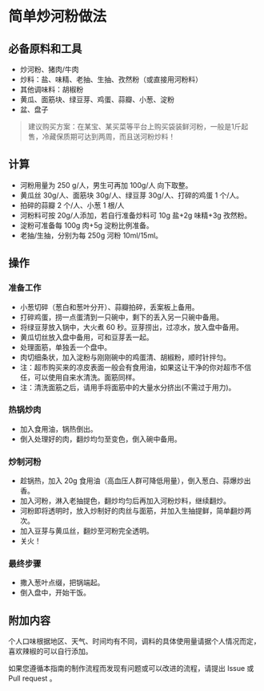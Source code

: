 # 简单炒河粉做法

## 必备原料和工具

* 炒河粉、猪肉/牛肉
* 炒料：盐、味精、老抽、生抽、孜然粉（或直接用河粉料）
* 其他调味料：胡椒粉
* 黄瓜、面筋块、绿豆芽、鸡蛋、蒜瓣、小葱、淀粉
* 盆、盘子

> 建议购买方案：在某宝、某买菜等平台上购买袋装鲜河粉，一般是1斤起售，冷藏保质期可达到两周，而且送河粉炒料！

## 计算

* 河粉用量为 250 g/人，男生可再加 100g/人 向下取整。
* 黄瓜丝 30g/人、面筋块 30g/人、绿豆芽 30g/人、打碎的鸡蛋 1 个/人。
* 拍碎的蒜瓣 2 个/人、小葱 1 根/人
* 河粉料可按 20g/人添加，若自行准备炒料可 10g 盐+2g 味精+3g 孜然粉。
* 淀粉可准备每 100g 肉+5g 淀粉比例准备。
* 老抽/生抽，分别为每 250g 河粉 10ml/15ml。

## 操作

### 准备工作

* 小葱切碎（葱白和葱叶分开）、蒜瓣拍碎，丢案板上备用。
* 打碎鸡蛋，捞一点蛋清到一只碗中，剩下的丢入另一只碗中备用。
* 将绿豆芽放入锅中，大火煮 60 秒。豆芽捞出，过凉水，放入盘中备用。
* 黄瓜切丝放入盘中备用，可和豆芽丢一起。
* 处理面筋，单独丢一个盘中。
* 肉切细条状，加入淀粉与刚刚碗中的鸡蛋清、胡椒粉，顺时针拌匀。
* 注：超市购买来的凉皮表面一般会有食用油，如果这让干净的你对超市不信任，可以使用自来水清洗。面筋同样。
* 注：清洗面筋之后，请用手将面筋中的大量水分挤出(不需过于用力)。

### 热锅炒肉

* 加入食用油，锅热倒出。
* 倒入处理好的肉，翻炒均匀至变色，倒入碗中备用。

### 炒制河粉

* 趁锅热，加入 20g 食用油（高血压人群可降低用量），倒入葱白、蒜爆炒出香。
* 加入河粉，淋入老抽提色，翻炒均匀后再加入河粉炒料，继续翻炒。
* 河粉即将透明时，放入炒制好的肉丝与面筋，并加入生抽提鲜，简单翻炒两次。
* 加入豆芽与黄瓜丝，翻炒至河粉完全透明。
* 关火！

### 最终步骤

* 撒入葱叶点缀，把锅端起。
* 倒入盘中，开始干饭。

## 附加内容

个人口味根据地区、天气、时间均有不同，调料的具体使用量请据个人情况而定，喜欢辣椒的可以自行添加。

如果您遵循本指南的制作流程而发现有问题或可以改进的流程，请提出 Issue 或 Pull request 。
